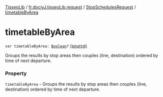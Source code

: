 [TisseoLib](../../index.md) / [fr.docjyJ.tisseoLib.request](../index.md) / [StopSchedulesRequest](index.md) / [timetableByArea](./timetable-by-area.md)

# timetableByArea

`var timetableByArea: `[`Boolean`](https://kotlinlang.org/api/latest/jvm/stdlib/kotlin/-boolean/index.html)`?` [(source)](https://github.com/docjyJ/TisseoLib/tree/master/src/main/kotlin/fr/docjyJ/tisseoLib/request/StopSchedulesRequest.kt#L37)

Groups the results by stop areas then couples (line, destination) ordered by time of next departure.

### Property

`timetableByArea` - Groups the results by stop areas then couples (line, destination) ordered by time of next departure.
